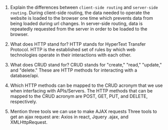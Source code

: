 1.  Explain the differences between `client-side routing` and `server-side routing`.
    During client-side routing, the data needed to operate the website is loaded to the browser one time which prevents data from being loaded during url changes. In server-side routing, data is repeatedly requested from the server in order to be loaded to the browser.

1.  What does HTTP stand for?
    HTTP stands for HyperText Transfer Protocol. HTTP is the established set of rules by which web technologies operate in their interactions with each other. 

1.  What does CRUD stand for?
    CRUD stands for "create," "read," "update," and "delete." These are HTTP methods for interacting with a database/api.

1.  Which HTTP methods can be mapped to the CRUD acronym that we use when interfacing with APIs/Servers.
    The HTTP methods that can be mapped to the CRUD acronym are POST, GET, PUT, and DELETE, respectively.

1.  Mention three tools we can use to make AJAX requests
    Three tools to get an ajax request are: Axios in react, Jquery .ajax, and XMLHttpRequest.    
